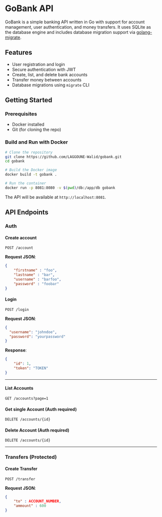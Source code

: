 # GoBank API

GoBank is a simple banking API written in Go with support for account management, user authentication, and money transfers. It uses SQLite as the database engine and includes database migration support via [golang-migrate](https://github.com/golang-migrate/migrate).

## Features

- User registration and login
- Secure authentication with JWT
- Create, list, and delete bank accounts
- Transfer money between accounts
- Database migrations using `migrate` CLI

## Getting Started

### Prerequisites

- Docker installed
- Git (for cloning the repo)

### Build and Run with Docker

```bash
# Clone the repository
git clone https://github.com/LAGGOUNE-Walid/gobank.git
cd gobank

# Build the Docker image
docker build -t gobank .

# Run the container
docker run -p 8081:8080 -v $(pwd)/db:/app/db gobank
```

The API will be available at `http://localhost:8081`.

## API Endpoints

### Auth

#### Create account
`POST /account`

**Request JSON**:
```json
{
    "firstname" : "foo",
    "lastname" : "bar",
    "username" : "barfoo",
    "password" : "foobar"
}
```

#### Login
`POST /login`

**Request JSON**:
```json
{
  "username": "johndoe",
  "password": "yourpassword"
}
```

**Response**:
```json
{
    "id": 1,
    "token": "TOKEN"
}
```

---

#### List Accounts 
`GET /accounts?page=1`


#### Get single Account  (Auth required)
`DELETE /accounts/{id}`

#### Delete Account  (Auth required)
`DELETE /accounts/{id}`

---

### Transfers (Protected)

#### Create Transfer  
`POST /transfer`

**Request JSON**:
```json
{
    "to" : ACCOUNT_NUMBER,
    "ammount" : 600
}
```